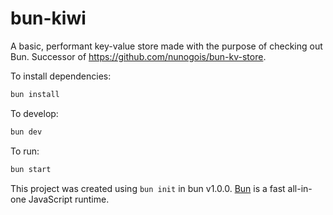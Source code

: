 # bun-kiwi

A basic, performant key-value store made with the purpose of checking out Bun. Successor of https://github.com/nunogois/bun-kv-store.

To install dependencies:

```bash
bun install
```

To develop:

```bash
bun dev
```

To run:

```bash
bun start
```

This project was created using `bun init` in bun v1.0.0. [Bun](https://bun.sh) is a fast all-in-one JavaScript runtime.
